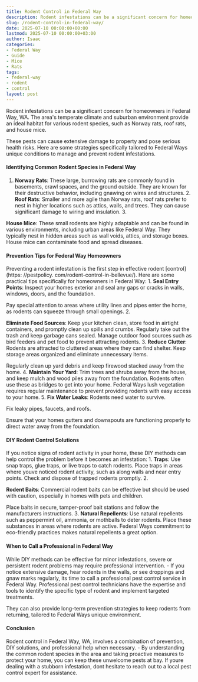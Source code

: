 ```yaml
---
title: Rodent Control in Federal Way
description: Rodent infestations can be a significant concern for homeowners in Federal Way, WA. The area's temperate climate and suburban environment provide an ideal...
slug: /rodent-control-in-federal-way/
date: 2025-07-10 00:00:00+00:00
lastmod: 2025-07-10 00:00:00+03:00
author: Isaac
categories:
- Federal Way
- Guide
- Mice
- Rats
tags:
- federal-way
- rodent
- control
layout: post
---
```


Rodent infestations can be a significant concern for homeowners in Federal Way, WA. The area's temperate climate and suburban environment provide an ideal habitat for various rodent species, such as Norway rats, roof rats, and house mice.

These pests can cause extensive damage to property and pose serious health risks. Here are some strategies specifically tailored to Federal Ways unique conditions to manage and prevent rodent infestations.

####  Identifying Common Rodent Species in Federal Way

1. **Norway Rats**: These large, burrowing rats are commonly found in basements, crawl spaces, and the ground outside. They are known for their destructive behavior, including gnawing on wires and structures. 2. **Roof Rats**: Smaller and more agile than Norway rats, roof rats prefer to nest in higher locations such as attics, walls, and trees. They can cause significant damage to wiring and insulation. 3.

**House Mice**: These small rodents are highly adaptable and can be found in various environments, including urban areas like Federal Way. They typically nest in hidden areas such as wall voids, attics, and storage boxes. House mice can contaminate food and spread diseases.

####  Prevention Tips for Federal Way Homeowners

Preventing a rodent infestation is the first step in effective rodent [control](https: //pestpolicy. com/rodent-control-in-bellevue/). Here are some practical tips specifically for homeowners in Federal Way: 1. **Seal Entry Points**: Inspect your homes exterior and seal any gaps or cracks in walls, windows, doors, and the foundation.

Pay special attention to areas where utility lines and pipes enter the home, as rodents can squeeze through small openings. 2.

**Eliminate Food Sources**: Keep your kitchen clean, store food in airtight containers, and promptly clean up spills and crumbs. Regularly take out the trash and keep garbage cans sealed. Manage outdoor food sources such as bird feeders and pet food to prevent attracting rodents. 3. **Reduce Clutter**: Rodents are attracted to cluttered areas where they can find shelter. Keep storage areas organized and eliminate unnecessary items.

Regularly clean up yard debris and keep firewood stacked away from the home. 4. **Maintain Your Yard**: Trim trees and shrubs away from the house, and keep mulch and wood piles away from the foundation. Rodents often use these as bridges to get into your home. Federal Ways lush vegetation requires regular maintenance to prevent providing rodents with easy access to your home. 5. **Fix Water Leaks**: Rodents need water to survive.

Fix leaky pipes, faucets, and roofs.

Ensure that your homes gutters and downspouts are functioning properly to direct water away from the foundation.

####  DIY Rodent Control Solutions

If you notice signs of rodent activity in your home, these DIY methods can help control the problem before it becomes an infestation: 1. **Traps**: Use snap traps, glue traps, or live traps to catch rodents. Place traps in areas where youve noticed rodent activity, such as along walls and near entry points. Check and dispose of trapped rodents promptly. 2.

**Rodent Baits**: Commercial rodent baits can be effective but should be used with caution, especially in homes with pets and children.

Place baits in secure, tamper-proof bait stations and follow the manufacturers instructions. 3. **Natural Repellents**: Use natural repellents such as peppermint oil, ammonia, or mothballs to deter rodents. Place these substances in areas where rodents are active. Federal Ways commitment to eco-friendly practices makes natural repellents a great option.

####  When to Call a Professional in Federal Way

While DIY methods can be effective for minor infestations, severe or persistent rodent problems may require professional intervention. - If you notice extensive damage, hear rodents in the walls, or see droppings and gnaw marks regularly, its time to call a professional pest control service in Federal Way. Professional pest control technicians have the expertise and tools to identify the specific type of rodent and implement targeted treatments.

They can also provide long-term prevention strategies to keep rodents from returning, tailored to Federal Ways unique environment.

####  Conclusion

Rodent control in Federal Way, WA, involves a combination of prevention, DIY solutions, and professional help when necessary. - By understanding the common rodent species in the area and taking proactive measures to protect your home, you can keep these unwelcome pests at bay. If youre dealing with a stubborn infestation, dont hesitate to reach out to a local pest control expert for assistance.
